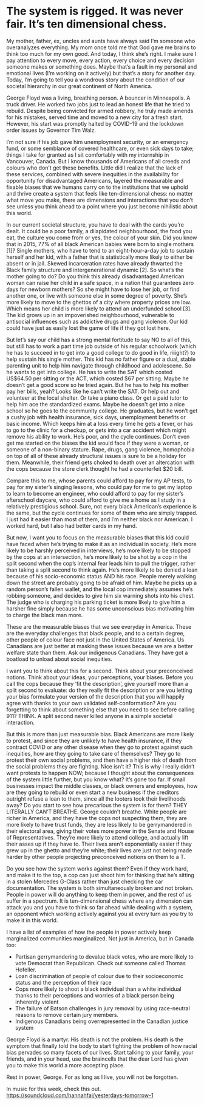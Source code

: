 # The system is rigged. It was never fair. It’s ten dimensional chess.

My mother, father, ex, uncles and aunts have always said I’m someone who overanalyzes everything. My mom once told me that God gave me brains to think too much for my own good. And today, I think she’s right. I make sure I pay attention to every move, every action, every choice and every decision someone makes or something does. Maybe that’s a fault in my personal and emotional lives (I’m working on it actively) but that’s a story for another day. Today, I’m going to tell you a wondrous story about the condition of our societal hierarchy in our great continent of North America.

George Floyd was a living, breathing person. A bouncer in Minneapolis. A truck driver. He worked two jobs just to lead an honest life that he tried to rebuild. Despite being convicted for armed robbery, he truly made amends for his mistakes, served time and moved to a new city for a fresh start. However, his start was promptly halted by COVID-19 and the lockdown order issues by Governor Tim Walz.

I’m not sure if his job gave him unemployment security, or an emergency fund, or some semblance of covered healthcare, or even sick days to take; things I take for granted as I sit comfortably with my internship in Vancouver, Canada. But I know thousands of Americans of all creeds and colours who don’t get these benefits. Little did I realize that the lack of these services, combined with severe inequities in the availability for opportunity for disadvantaged Americans, layered the measurable and fixable biases that we humans carry on to the institutions that we uphold and thrive create a system that feels like ten-dimensional chess: no matter what move you make, there are dimensions and interactions that you don’t see unless you think ahead to a point where you just become nihilistic about this world.

In our current societal structure, you have to deal with the cards you’re dealt. It could be a poor family, a dilapidated neighbourhood, the food you eat, the culture you come from or yes, the colour of your skin. Did you know that in 2015, 77% of all black American babies were born to single mothers [1]? Single mothers, who have to tend to an eight-hour-a-day job to sustain herself and her kid, with a father that is statistically more likely to either be absent or in jail. Skewed incarceration rates have already thwarted the Black family structure and intergenerational dynamic [2]. So what’s the mother going to do? Do you think this already disadvantaged American woman can raise her child in a safe space, in a nation that guarantees zero days for newborn mothers? So she might have to lose her job, or find another one, or live with someone else in some degree of poverty. She’s more likely to move to the ghettos of a city where property prices are low. Which means her child is more likely to attend an underfunded school [3]. The kid grows up in an impoverished neighbourhood, vulnerable to antisocial influences such as addictive drugs and gang violence. Our kid could have just as easily lost the game of life if they got lost here.

But let’s say our child has a strong mental fortitude to say NO to all of this, but still has to work a part time job outside of his regular schoolwork (which he has to succeed in to get into a good college to do good in life, riiight?) to help sustain his single mother. This kid has no father figure or a dual, stable parenting unit to help him navigate through childhood and adolescene. So he wants to get into college. He has to write the SAT which costed US\$64.50 per sitting or the ACT, which costed \$67 per sitting. Maybe he doesn’t get a good score so he tried again. But he has to help his mother pay her bills, yeah? Looks like he can’t write the SAT. Or help out and volunteer at the local shelter. Or take a piano class. Or get a paid tutor to help him ace the standardized exams. Maybe he doesn't get into a nice school so he goes to the community college. He graduates, but he won’t get a cushy job with health insurance, sick days, unemployment benefits or basic income. Which keeps him at a loss every time he gets a fever, or has to go to the clinic for a checkup, or gets into a car accident which might remove his ability to work. He’s poor, and the cycle continues. Don’t even get me started on the biases the kid would face if they were a woman, or someone of a non-binary stature. Rape, drugs, gang violence, homophobia on top of all of these already structural issues is sure to be a holiday for them. Meanwhile, their friend gets choked to death over an altercation with the cops because the store clerk thought he had a counterfeit $20 bill.

Compare this to me, whose parents could afford to pay for my AP tests, to pay for my sister’s singing lessons, who could pay for me to get my laptop to learn to become an engineer, who could afford to pay for my sister’s afterschool daycare, who could afford to give me a home as I study in a relatively prestigious school. Sure, not every black American’s experience is the same, but the cycle continues for some of them who are simply trapped. I just had it easier than most of them, and I’m neither black nor American. I worked hard, but I also had better cards in my hand.

But now, I want you to focus on the measurable biases that this kid could have faced when he’s trying to make it as an individual in society. He’s more likely to be harshly perceived in interviews, he’s more likely to be stopped by the cops at an intersection, he’s more likely to be shot by a cop in the split second when the cop’s internal fear leads him to pull the trigger, rather than taking a split second to think again. He’s more likely to be denied a loan because of his socio-economic status AND his race. People merely walking down the street are probably going to be afraid of him. Maybe he picks up a random person’s fallen wallet, and the local cop immediately assumes he’s robbing someone, and decides to give him six warning shots into his chest. The judge who is charging his parking ticket is more likely to give him a harsher fine simply because he has some unconscious bias motivating him to charge the black man more.

These are the measurable biases that we see everyday in America. These are the everyday challenges that black people, and to a certain degree, other people of colour face not just in the United States of America. Us Canadians are just better at masking these issues because we are a better welfare state than them. Ask our indigenous Canadians. They have got a boatload to unload about social inequities.

I want you to think about this for a second. Think about your preconceived notions. Think about your ideas, your perceptions, your biases. Before you call the cops because they ‘fit the description’, give yourself more than a split second to evaluate: do they really fit the description or are you letting your bias formulate your version of the description that you will happily agree with thanks to your own validated self-conformation? Are you forgetting to think about something else that you need to see before calling 911? THINK. A split second never killed anyone in a simple societal interaction.

But this is more than just measurable bias. Black Americans are more likely to protest, and since they are unlikely to have health insurance, if they contract COVID or any other disease when they go to protest against such inequities, how are they going to take care of themselves? They go to protest their own social problems, and then have a higher risk of death from the social problems they are fighting. Nice isn’t it? This is why I really didn’t want protests to happen NOW; because I thought about the consequences of the system little further, but you know what? It’s gone too far. If small businesses impact the middle classes, or black owners and employees, how are they going to rebuild or even start a new business if the creditors outright refuse a loan to them, since all the looters took their livelihoods away? Do you start to see how precarious the system is for them? THEY LITERALLY CAN’T BREATHE. George couldn’t breathe. White people are richer in America, and they have the cops not suspecting them, they are more likely to have trust funds, they are less likely to be gerrymandered in their electoral area, giving their votes more power in the Senate and House of Representatives. They’re more likely to attend college, and actually lift their asses up if they have to. Their lives aren’t exponentially easier if they grew up in the ghetto and they’re white; their lives are just not being made harder by other people projecting preconceived notions on them to a T.

Do you see how the system works against them? Even if they work hard, and make it to the top, a cop can just shoot him for thinking that he’s sitting in a stolen Mercedes G-Class rather than just checking the car documentation. The system is both simultaneously broken and not broken. People in power will do anything to keep them in power, and the rest of us suffer in a spectrum. It is ten-dimensional chess where any dimension can attack you and you have to think so far ahead while dealing with a system, an opponent which working actively against you at every turn as you try to make it in this world.

I have a list of examples of how the people in power actively keep marginalized communities marginalized. Not just in America, but in Canada too:

* Partisan gerrymandering to devalue black votes, who are more likely to vote Democrat than Republican. Check out someone called Thomas Hofeller.
* Loan discrimination of people of colour due to their socioeconomic status and the perception of their race
* Cops more likely to shoot a black individual than a white individual thanks to their perceptions and worries of a black person being inherently violent
* The failure of Batson challenges in jury removal by using race-neutral reasons to remove certain jury members.
* Indigenous Canadians being overrepresented in the Canadian justice system

George Floyd is a martyr. His death is not the problem. His death is the symptom that finally told the body to start fighting the problem of how racial bias pervades so many facets of our lives. Start talking to your family, your friends, and in your head, use the braincells that the dear Lord has given you to make this world a more accepting place.

Rest in power, George. For as long as I live, you will not be forgotten.

In music for this week, check this out. https://soundcloud.com/hannahfai/yesterdays-tomorrow-1
